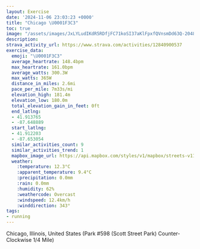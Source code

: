 ```yaml
---
layout: Exercise
date: '2024-11-06 23:03:23 +0000'
title: "Chicago \U0001F3C3"
toc: true
image: "/assets/images/JxLYLudIKdR5RDfjFC71koSI37aKlFpxfQVnsmDd63Q-2048x1536.jpg.jpeg"
description:
strava_activity_url: https://www.strava.com/activities/12840900537
exercise_data:
  emoji: "\U0001F3C3"
  average_heartrate: 148.4bpm
  max_heartrate: 161.0bpm
  average_watts: 300.3W
  max_watts: 365W
  distance_in_miles: 2.6mi
  pace_per_mile: 7m33s/mi
  elevation_high: 181.4m
  elevation_low: 180.0m
  total_elevation_gain_in_feet: 0ft
  end_latlng:
  - 41.913765
  - -87.648889
  start_latlng:
  - 41.912203
  - -87.653054
  similar_activities_count: 9
  similar_activities_trend: 1
  mapbox_image_url: https://api.mapbox.com/styles/v1/mapbox/streets-v11/static/path-5+787af2-1.0(k%7Bx~F~k~uO%40w%40Cw%40Ke%40%40EPQbBmCLsA%40wADQJSBQCm%40%40eDCcI%40uEKuF%5EKVSZ%40jAIJ%40DBFP%3FVCrDBn%40DXLRVPR%40pAEVQN%5DDm%40EuBCi%40K_%40IIi%40GgAFQFOLGJEV%40bDBVFVJNVLjAARETQNQFWE_DIi%40SWWISAcAHQFOLMd%40%40tCB%60%40DLVVTLrACPGPOFMF%5BC%7DCCYEOOSQKc%40Aa%40%40_%40DSFMRGTBfDDh%40LRTNJ%40d%40Af%40EPETSJSDc%40EiCAYEOMQMIQGKAsAJUNKRC%5CBlDHTLPTLVBhAKTOPYDi%40EkCCWKUOOQIK%3FqAFWLOVEVH~DDLJNVLN%40z%40G%5CKPKFKHW%40a%40IsCGWGMOOKEYA%7DABWEQOIC%5BDa%40CUJY%40%5DJKAWKOCqMPk%40HALFbABtCDpL),pin-s-s+e5b22e(-87.65136,41.91174),pin-s-f+89ae00(-87.64702999999997,41.91377999999995)/auto/800x800?access_token=pk.eyJ1Ijoiam9zaGJlY2ttYW4iLCJhIjoiY205eWR2aDd1MWZ6djJrbXc4a3M0bWZleiJ9.XiG9OWkNcZk2QzjJbxLB4A
  weather:
    :temperature: 12.3°C
    :apparent_temperature: 9.4°C
    :precipitation: 0.0mm
    :rain: 0.0mm
    :humidity: 62%
    :weathercode: Overcast
    :windspeed: 12.4km/h
    :winddirection: 343°
tags:
- running
---
```

Chicago, Illinois, United States (Park #598 (Scott Street Park) Counter-Clockwise 1/4 Mile)

